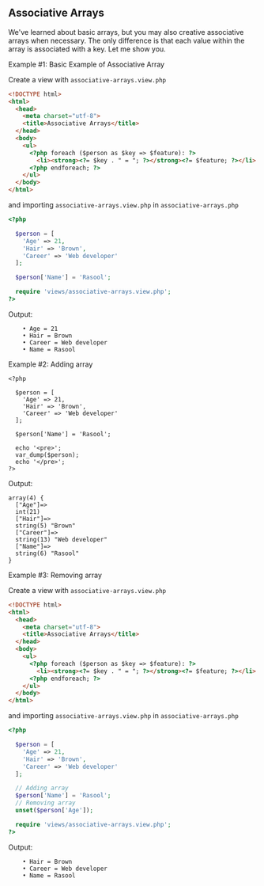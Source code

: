 ## Associative Arrays

We've learned about basic arrays, but you may also creative associative arrays when necessary. The only difference is that each value within the array is associated with a key. Let me show you.

Example #1: Basic Example of Associative Array

Create a view with `associative-arrays.view.php`
```html
<!DOCTYPE html>
<html>
  <head>
    <meta charset="utf-8">
    <title>Associative Arrays</title>
  </head>
  <body>
    <ul>
      <?php foreach ($person as $key => $feature): ?>
        <li><strong><?= $key . " = "; ?></strong><?= $feature; ?></li>
      <?php endforeach; ?>
    </ul>
  </body>
</html>
```
and importing `associative-arrays.view.php` in `associative-arrays.php`

```php
<?php

  $person = [
    'Age' => 21,
    'Hair' => 'Brown',
    'Career' => 'Web developer'
  ];

  $person['Name'] = 'Rasool';

  require 'views/associative-arrays.view.php';
?>
```

Output:
```
	• Age = 21
	• Hair = Brown
	• Career = Web developer
	• Name = Rasool
```

Example #2: Adding array
```
<?php

  $person = [
    'Age' => 21,
    'Hair' => 'Brown',
    'Career' => 'Web developer'
  ];

  $person['Name'] = 'Rasool';

  echo '<pre>';
  var_dump($person);
  echo '</pre>';
?>
```
Output:
```
array(4) {
  ["Age"]=>
  int(21)
  ["Hair"]=>
  string(5) "Brown"
  ["Career"]=>
  string(13) "Web developer"
  ["Name"]=>
  string(6) "Rasool"
}
```

Example #3: Removing array

Create a view with `associative-arrays.view.php`
```html
<!DOCTYPE html>
<html>
  <head>
    <meta charset="utf-8">
    <title>Associative Arrays</title>
  </head>
  <body>
    <ul>
      <?php foreach ($person as $key => $feature): ?>
        <li><strong><?= $key . " = "; ?></strong><?= $feature; ?></li>
      <?php endforeach; ?>
    </ul>
  </body>
</html>
```
and importing `associative-arrays.view.php` in `associative-arrays.php`

```php
<?php

  $person = [
    'Age' => 21,
    'Hair' => 'Brown',
    'Career' => 'Web developer'
  ];

  // Adding array
  $person['Name'] = 'Rasool';
  // Removing array
  unset($person['Age']);

  require 'views/associative-arrays.view.php';
?>
```

Output:
```
	• Hair = Brown
	• Career = Web developer
	• Name = Rasool
```
